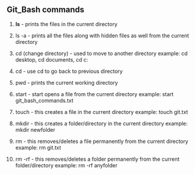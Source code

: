 ## Git_Bash commands

1. __ls__ - prints the files in the current directory

2. ls -a   - prints all the files along with hidden files as well from the current directory

3. cd (change directory) - used to move to another directory
		example: cd desktop, cd documents, cd c: 

4. cd -  use cd to go back to previous directory

5. pwd - prints the current working directory

6. start - start opens a file from the current directory
		example: start git_bash_commands.txt 

7. touch - this creates a file in the current directory
		example: touch git.txt

8. mkdir - this creates a folder/directory in the current directory
		example: mkdir newfolder

9. rm - this removes/deletes a file permanently from the current directory
		example: rm git.txt

10. rm -rf - this removes/deletes a folder permanently from the current folder/directory
		example: rm -rf anyfolder

